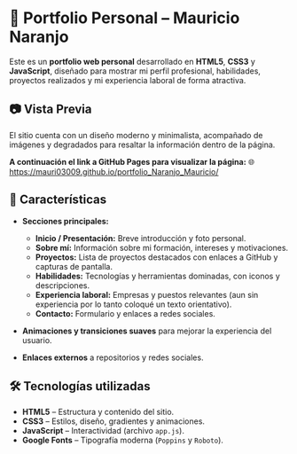 # 📌 Portfolio Personal – Mauricio Naranjo

Este es un **portfolio web personal** desarrollado en **HTML5**, **CSS3** y **JavaScript**, diseñado para mostrar mi perfil profesional, habilidades, proyectos realizados y mi experiencia laboral de forma atractiva.  

## 📷 Vista Previa  
El sitio cuenta con un diseño moderno y minimalista, acompañado de imágenes y degradados para resaltar la información dentro de la página. 

**A continuación el link a GitHub Pages para visualizar la página:**
🌐 https://mauri03009.github.io/portfolio_Naranjo_Mauricio/


## 🚀 Características  

- **Secciones principales:**
  - **Inicio / Presentación:** Breve introducción y foto personal.  
  - **Sobre mí:** Información sobre mi formación, intereses y motivaciones.  
  - **Proyectos:** Lista de proyectos destacados con enlaces a GitHub y capturas de pantalla.  
  - **Habilidades:** Tecnologías y herramientas dominadas, con iconos y descripciones.  
  - **Experiencia laboral:** Empresas y puestos relevantes (aun sin experiencia por lo tanto coloqué un texto orientativo).  
  - **Contacto:** Formulario y enlaces a redes sociales.
 
- **Animaciones y transiciones suaves** para mejorar la experiencia del usuario.  
- **Enlaces externos** a repositorios y redes sociales.  

## 🛠️ Tecnologías utilizadas

- **HTML5** – Estructura y contenido del sitio.  
- **CSS3** – Estilos, diseño, gradientes y animaciones.  
- **JavaScript** – Interactividad (archivo `app.js`).  
- **Google Fonts** – Tipografía moderna (`Poppins` y `Roboto`).  


